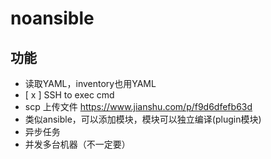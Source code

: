 # noansible

## 功能

- 读取YAML，inventory也用YAML
- [ x ] SSH to exec cmd
- scp 上传文件 https://www.jianshu.com/p/f9d6dfefb63d
- 类似ansible，可以添加模块，模块可以独立编译(plugin模块)
- 异步任务
- 并发多台机器（不一定要）